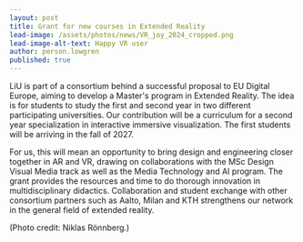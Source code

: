 ```yaml
---
layout: post
title: Grant for new courses in Extended Reality
lead-image: /assets/photos/news/VR_joy_2024_cropped.png
lead-image-alt-text: Happy VR user
author: person.lowgren
published: true
---
```


LiU is part of a consortium behind a successful proposal to EU Digital Europe, aiming to develop a Master's program in Extended Reality. The idea is for students to study the first and second year in two different participating universities. Our contribution will be a curriculum for a second year specialization in interactive immersive visualization. The first students will be arriving in the fall of 2027.

For us, this will mean an opportunity to bring design and engineering closer together in AR and VR, drawing on collaborations with the MSc Design Visual Media track as well as the Media Technology and AI program. The grant provides the resources and time to do thorough innovation in multidisciplinary didactics. Collaboration and student exchange with other consortium partners such as Aalto, Milan and KTH strengthens our network in the general field of extended reality.

(Photo credit: Niklas Rönnberg.)
